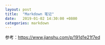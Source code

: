 ```yaml
---
layout: post
title:  "Markdown 笔记"
date:   2019-01-02 14:30:00 +0800
categories: markdown
---
```


参考：https://www.jianshu.com/p/191d1e21f7ed
